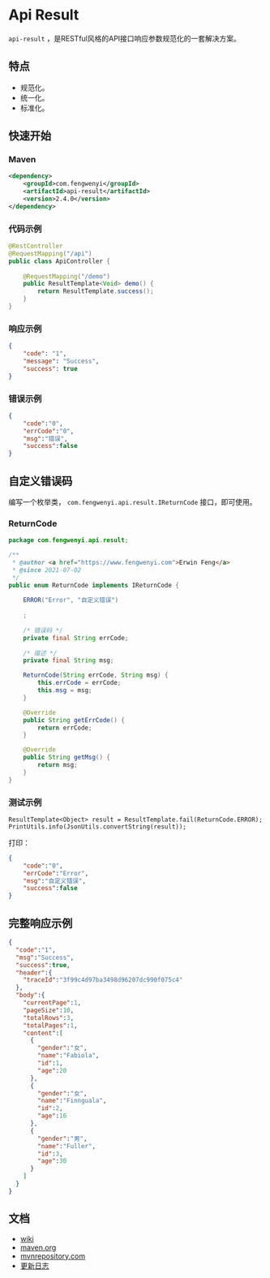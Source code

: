 # Api Result

`api-result` ，是RESTful风格的API接口响应参数规范化的一套解决方案。

## 特点

- 规范化。
- 统一化。
- 标准化。


## 快速开始

### Maven

```xml
<dependency>
    <groupId>com.fengwenyi</groupId>
    <artifactId>api-result</artifactId>
    <version>2.4.0</version>
</dependency>
```

### 代码示例

```java
@RestController
@RequestMapping("/api")
public class ApiController {
    
    @RequestMapping("/demo")
    public ResultTemplate<Void> demo() {
        return ResultTemplate.success();
    }
}
```

### 响应示例
```json
{
    "code": "1",
    "message": "Success",
    "success": true
}
```

### 错误示例

```json
{
    "code":"0",
    "errCode":"0",
    "msg":"错误",
    "success":false
}
```

## 自定义错误码

编写一个枚举类， `com.fengwenyi.api.result.IReturnCode` 接口，即可使用。

### ReturnCode

```java
package com.fengwenyi.api.result;

/**
 * @author <a href="https://www.fengwenyi.com">Erwin Feng</a>
 * @since 2021-07-02
 */
public enum ReturnCode implements IReturnCode {
    
    ERROR("Error", "自定义错误")
    
    ;
    
    /* 错误码 */
    private final String errCode;
    
    /* 描述 */
    private final String msg;

    ReturnCode(String errCode, String msg) {
        this.errCode = errCode;
        this.msg = msg;
    }

    @Override
    public String getErrCode() {
        return errCode;
    }

    @Override
    public String getMsg() {
        return msg;
    }
}
```

### 测试示例

```
ResultTemplate<Object> result = ResultTemplate.fail(ReturnCode.ERROR);
PrintUtils.info(JsonUtils.convertString(result));
```

打印：

```json
{
    "code":"0",
    "errCode":"Error",
    "msg":"自定义错误",
    "success":false
}
```


## 完整响应示例

```json
{
  "code":"1",
  "msg":"Success",
  "success":true,
  "header":{
    "traceId":"3f99c4d97ba3498d96207dc990f075c4"
  },
  "body":{
    "currentPage":1,
    "pageSize":10,
    "totalRows":3,
    "totalPages":1,
    "content":[
      {
        "gender":"女",
        "name":"Fabiola",
        "id":1,
        "age":20
      },
      {
        "gender":"女",
        "name":"Finnguala",
        "id":2,
        "age":16
      },
      {
        "gender":"男",
        "name":"Fuller",
        "id":3,
        "age":30
      }
    ]
  }
}
```

## 文档

- [wiki](https://github.com/fengwenyi/api-result/wiki)
- [maven.org](https://search.maven.org/search?q=g:com.fengwenyi%20AND%20a:api-result&core=gav)
- [mvnrepository.com](https://mvnrepository.com/artifact/com.fengwenyi/api-result) 
- [更新日志](LOG.md) 

